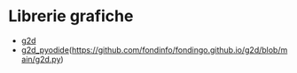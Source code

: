 # Librerie grafiche

- [g2d](http://fondinfo.github.io/g2d/g2d.py)
- [g2d_pyodide](g2d_pyodide.py)(https://github.com/fondinfo/fondingo.github.io/g2d/blob/main/g2d.py)
